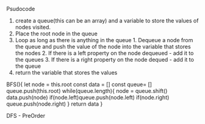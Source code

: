 Psudocode
1. create a queue(this can be an array) and a variable to store the values of nodes visited.
2. Place the root node in the queue
3. Loop as long as there is anything in the queue
        1. Dequeue a node from the queue and push the value of the node into the variable that stores the nodes
        2. If there is a left property on the node dequeued - add it to the queues
        3. If there is a right property on the node dequed - add it to the queue
4. return the variable that stores the values

BFS(){
    let node = this.root
    const data = []
    const queue= []
    queue.push(this.root)
    while(queue.length){
        node = queue.shift()
        data.push(node)
        if(node.left)queue.push(node.left)
        if(node.right) queue.push(node.right)
    }
    return data
}

DFS - PreOrder
